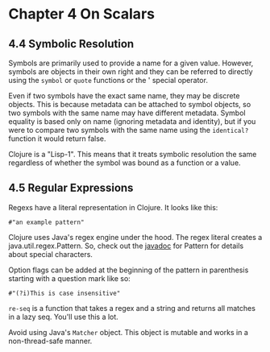 Chapter 4 On Scalars
=======================

4.4 Symbolic Resolution
-----------------------

Symbols are primarily used to provide a name for a given value. However, symbols are objects in their own right and they can be referred to directly using the `symbol` or `quote` functions or the ' special operator.

Even if two symbols have the exact same name, they may be discrete objects. This is because metadata can be attached to symbol objects, so two symbols with the same name may have different metadata. Symbol equality is based only on name (ignoring metadata and identity), but if you were to compare two symbols with the same name using the `identical?` function it would return false.

Clojure is a "Lisp-1". This means that it treats symbolic resolution the same regardless of whether the symbol was bound as a function or a value.

4.5 Regular Expressions
-----------------------

Regexs have a literal representation in Clojure. It looks like this:

```
#"an example pattern"
```

Clojure uses Java's regex engine under the hood. The regex literal creates a java.util.regex.Pattern. So, check out the [javadoc][1] for Pattern for details about special characters.

[1]: http://docs.oracle.com/javase/7/docs/api/java/util/regex/Pattern.html

Option flags can be added at the beginning of the pattern in parenthesis starting with a question mark like so:

```
#"(?i)This is case insensitive"
```

`re-seq` is a function that takes a regex and a string and returns all matches in a lazy seq. You'll use this a lot.

Avoid using Java's `Matcher` object. This object is mutable and works in a non-thread-safe manner.